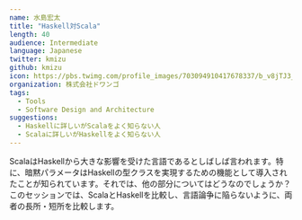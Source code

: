 ```yaml
---
name: 水島宏太
title: "Haskell対Scala"
length: 40
audience: Intermediate
language: Japanese
twitter: kmizu
github: kmizu
icon: https://pbs.twimg.com/profile_images/703094910417678337/b_v8jTJ3_400x400.jpg
organization: 株式会社ドワンゴ
tags:
  - Tools
  - Software Design and Architecture
suggestions:
  - Haskellに詳しいがScalaをよく知らない人
  - Scalaに詳しいがHaskellをよく知らない人
---
```

ScalaはHaskellから大きな影響を受けた言語であるとしばしば言われます。特に、暗黙パラメータはHaskellの型クラスを実現するための機能として導入されたことが知られています。それでは、他の部分についてはどうなのでしょうか？このセッションでは、ScalaとHaskellを比較し、言語論争に陥らないように、両者の長所・短所を比較します。